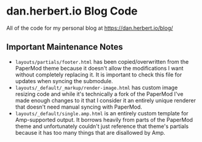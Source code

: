 # dan.herbert.io Blog Code

All of the code for my personal blog at https://dan.herbert.io/blog/

## Important Maintenance Notes

*  `layouts/partials/footer.html` has been copied/overwritten from the PaperMod theme because it doesn't allow the modifications I want without completely replacing it. It is important to check this file for updates when syncing the submodule.
*  `layouts/_default/_markup/render-image.html` has custom image resizing code and while it's technically a fork of the PaperMod I've made enough changes to it that I consider it an entirely unique renderer that doesn't need manual syncing with PaperMod.
*  `layouts/_default/single.amp.html` is an entirely custom template for Amp-supported output. It borrows heavily from parts of the PaperMod theme and unfortunately couldn't just reference that theme's partials because it has too many things that are disallowed by Amp.
